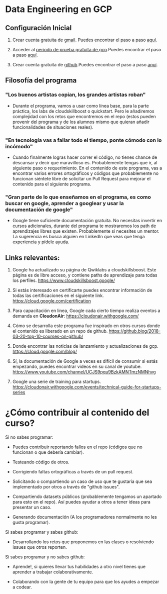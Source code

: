 # Data Engineering en GCP

## Configuración Inicial

1. Crear cuenta gratuita de [gmail](https://accounts.google.com/signup/v2/webcreateaccount?service=mail&hl=es&continue=http%3A%2F%2Fmail.google.com%2Fmail%2F%3Fpc%3Dtopnav-about-es&flowName=GlifWebSignIn&flowEntry=SignUp). Puedes encontrar el paso a paso [aquí](docs/crea_cuenta_gmail/instrucciones.md).

2. Acceder al [periodo de prueba gratuita de gcp](https://cloud.google.com/docs/get-started).Puedes encontrar el paso a paso [aquí](docs/crea_cuenta_gcp/instrucciones.md).

3. Crear cuenta gratuita de [github](https://github.com).Puedes encontrar el paso a paso [aquí](docs/crea_cuenta_github/instruciones.md).

## Filosofía del programa

### "Los buenos artistas copian, los grandes artistas roban" 

- Durante el programa, vamos a usar como línea base, para la parte práctica, los labs de cloudskillboost o quickstart. Pero le añadiremos complejidad con los retos que encontremos en el repo (estos pueden provenir del programa y de los alumnos mismo que quieran añadir funcionalidades de situaciones reales).

### "En tecnología vas a fallar todo el tiempo, ponte cómodo con lo incómodo"

- Cuando finalmente logras hacer correr el código, no tienes chance de descansar y decir que maravilloso es. Probablemente tengas que ir, al siguiente paso o requerimiento. En el contenido de este programa, vas a encontrar varios errores ortográficos y códigos que probablemente no funcionan siéntete libre de solicitar un Pull Request para mejorar el contenido para el siguiente programa.

### "Gran parte de lo que enseñamos en el programa, es como buscar en google, aprender a googlear y usar la documentación de google"
- Google tiene suficiente documentación gratuita. No necesitas invertir en cursos adicionales, durante del programa te mostraremos los path de aprendizajes libres que existen. Probablemente si necesites un mentor. La sugerencia es busca alguien en LinkedIn que veas que tenga experiencia y pídele ayuda.

## Links relevantes:

1. Google ha actualizado su página de Qwiklabs a cloudskillsboost. Este página es de libre acceso, y contiene paths de aprendizaje para todas los perfiles.
https://www.cloudskillsboost.google/

2. Si estás interesado en certificarte puedes encontrar información de todas las certificaciones en el siguiente link.
https://cloud.google.com/certification

3. Para capacitación en linea, Google cada cierto tiempo realiza eventos a demanda en **CloudonAir**:
https://cloudonair.withgoogle.com/

4. Cómo se desarrolla este programa fue inspirado en otros cursos donde el contenido es liberado en un repo de github.
https://github.blog/2018-03-20-top-10-courses-on-github/

5. Donde encontrar las noticias de lanzamiento y actualizaciones de gcp.
https://cloud.google.com/blog/

6. Sí, la documentación de Google a veces es difícil de consumir si estás empezando, puedes encontrar videos en su canal de youtube.
https://www.youtube.com/channel/UCJS9pqu9BzkAMNTmzNMNhvg

7. Google una serie de training para startups.
https://cloudonair.withgoogle.com/events/technical-guide-for-startups-series


# ¿Cómo contribuir al contenido del curso?

Si no sabes programar:

- Puedes contribuir reportando fallos en el repo (códigos que no funcionan o que debería cambiar).

- Testeando código de otros.

- Corrigiendo faltas ortográficas a través de un pull request.

- Solicitando o compartiendo un caso de uso que te gustaría que sea implementado por otros a través de "github issues".

- Compartiendo datasets públicos (probablemente tengamos un apartado para esto en el repo). Así puedes ayudar a otros a tener ideas para presentar un caso.

- Generando documentación (A los programadores normalmente no les gusta programar).

Si sabes programar y sabes github:

- Desarrollando los retos que proponemos en las clases o resolviendo issues que otros reporten.

Si sabes programar y no sabes github:

- Aprende!, si quieres llevar tus habilidades a otro nivel tienes que aprender a trabajar colaborativamente.

- Colaborando con la gente de tu equipo para que los ayudes a empezar a codear.


